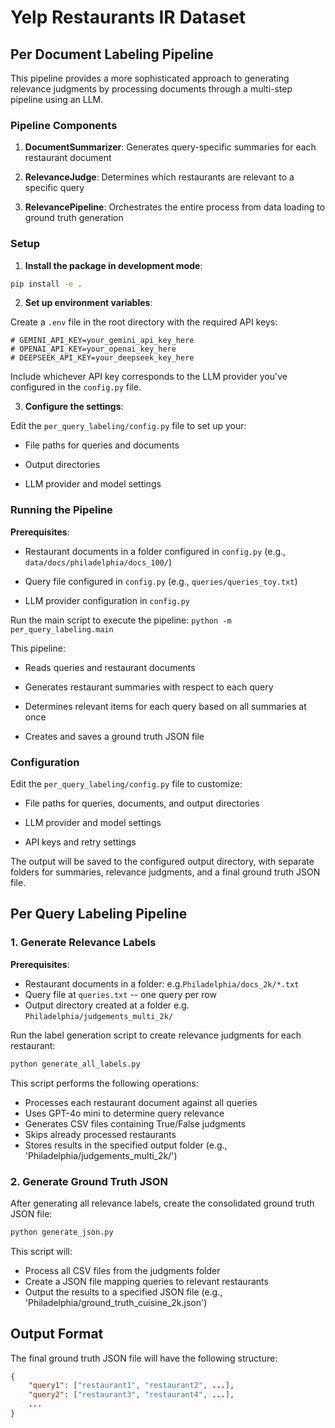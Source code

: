# Yelp Restaurants IR Dataset

## Per Document Labeling Pipeline
This pipeline provides a more sophisticated approach to generating relevance judgments by processing documents through a multi-step pipeline using an LLM.


### Pipeline Components

1. **DocumentSummarizer**: Generates query-specific summaries for each restaurant document

2. **RelevanceJudge**: Determines which restaurants are relevant to a specific query

3. **RelevancePipeline**: Orchestrates the entire process from data loading to ground truth generation

### Setup

1. **Install the package in development mode**:

```bash
pip install -e .
```

2. **Set up environment variables**:

Create a `.env` file in the root directory with the required API keys:
```
# GEMINI_API_KEY=your_gemini_api_key_here
# OPENAI_API_KEY=your_openai_key_here
# DEEPSEEK_API_KEY=your_deepseek_key_here
```
Include whichever API key corresponds to the LLM provider you've configured in the `config.py` file.


3. **Configure the settings**:

Edit the `per_query_labeling/config.py` file to set up your:

- File paths for queries and documents

- Output directories

- LLM provider and model settings

### Running the Pipeline

**Prerequisites**:

- Restaurant documents in a folder configured in `config.py` (e.g., `data/docs/philadelphia/docs_100/`)

- Query file configured in `config.py` (e.g., `queries/queries_toy.txt`)

- LLM provider configuration in `config.py`

Run the main script to execute the pipeline:
```python -m per_query_labeling.main```


This pipeline:

- Reads queries and restaurant documents

- Generates restaurant summaries with respect to each query

- Determines relevant items for each query based on all summaries at once

- Creates and saves a ground truth JSON file


### Configuration

Edit the `per_query_labeling/config.py` file to customize:

- File paths for queries, documents, and output directories

- LLM provider and model settings

- API keys and retry settings

The output will be saved to the configured output directory, with separate folders for summaries, relevance judgments, and a final ground truth JSON file.


## Per Query Labeling Pipeline

### 1. Generate Relevance Labels

**Prerequisites**:
   - Restaurant documents in a folder: e.g.`Philadelphia/docs_2k/*.txt`
   - Query file at `queries.txt` -- one query per row
   - Output directory created at a folder e.g. `Philadelphia/judgements_multi_2k/`

Run the label generation script to create relevance judgments for each restaurant:

```bash
python generate_all_labels.py
```

This script performs the following operations:
- Processes each restaurant document against all queries
- Uses GPT-4o mini to determine query relevance
- Generates CSV files containing True/False judgments
- Skips already processed restaurants
- Stores results in the specified output folder (e.g., 'Philadelphia/judgements_multi_2k/')

### 2. Generate Ground Truth JSON

After generating all relevance labels, create the consolidated ground truth JSON file:

```bash
python generate_json.py
```

This script will:
- Process all CSV files from the judgments folder
- Create a JSON file mapping queries to relevant restaurants
- Output the results to a specified JSON file (e.g., 'Philadelphia/ground_truth_cuisine_2k.json')

## Output Format

The final ground truth JSON file will have the following structure:

```json
{
    "query1": ["restaurant1", "restaurant2", ...],
    "query2": ["restaurant3", "restaurant4", ...],
    ...
}
```
